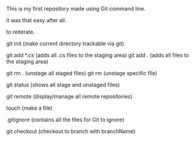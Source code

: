This is my first repository made using Git command line. 

it was that easy after all.

to reiterate. 

git init (make current directory trackable via git)

git add *.cs (adds all .cs files to the staging area)
git add . (adds all files to the staging area)

git rm . (unstage all staged files)
git rm <filename> (unstage specific file)

git status (shows all stage and unstaged files)

git remote (display/manage all remote repositories)

touch <filename> (make a file)

.gitignore (contains all the files for Git to ignore)

git checkout <branchName> (checkout to branch with branchName)
